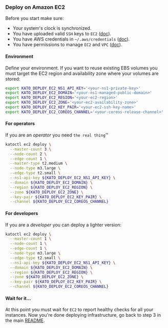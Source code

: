 ### Deploy on Amazon EC2

Before you start make sure:
- Your system's clock is synchronized.
- You have uploaded valid `SSH` keys to `EC2` ([doc](http://docs.aws.amazon.com/AWSEC2/latest/UserGuide/ec2-key-pairs.html)).
- You have AWS credentials in `~/.aws/credentials` ([doc](https://github.com/aws/aws-sdk-go/wiki/configuring-sdk#shared-credentials-file)).
- You have permissions to manage `EC2` and `VPC` ([doc](http://docs.aws.amazon.com/IAM/latest/UserGuide/access_permissions.html)).

#### Environment
Define your environment. If you want to reuse existing EBS volumes you must target the EC2 region and availability zone where your volumes are stored:
```bash
export KATO_DEPLOY_EC2_NS1_API_KEY='<your-ns1-private-key>'
export KATO_DEPLOY_EC2_DOMAIN='<your-ns1-managed-public-domain>'
export KATO_DEPLOY_EC2_REGION='<your-ec2-region>'
export KATO_DEPLOY_EC2_ZONE='<your-ec2-availability-zone>'
export KATO_DEPLOY_EC2_KEY_PAIR='<your-ec2-ssh-key-name>'
export KATO_DEPLOY_EC2_COREOS_CHANNEL='<your-coreos-release-channel>'
```

#### For operators
If you are an *operator* you need `the real thing`&trade;
```bash
katoctl ec2 deploy \
  --master-count 3 \
  --node-count 2 \
  --edge-count 1 \
  --master-type t2.medium \
  --node-type m3.large \
  --edge-type t2.small \
  --ns1-api-key ${KATO_DEPLOY_EC2_NS1_API_KEY} \
  --domain ${KATO_DEPLOY_EC2_DOMAIN} \
  --region ${KATO_DEPLOY_EC2_REGION} \
  --zone ${KATO_DEPLOY_EC2_ZONE} \
  --key-pair ${KATO_DEPLOY_EC2_KEY_PAIR} \
  --channel ${KATO_DEPLOY_EC2_COREOS_CHANNEL}
```

#### For developers
If you are a *developer* you can deploy a lighter version:
```bash
katoctl ec2 deploy \
  --master-count 1 \
  --node-count 1 \
  --edge-count 1 \
  --node-type m3.large \
  --edge-type t2.small \
  --ns1-api-key ${KATO_DEPLOY_EC2_NS1_API_KEY} \
  --domain ${KATO_DEPLOY_EC2_DOMAIN} \
  --region ${KATO_DEPLOY_EC2_REGION} \
  --zone ${KATO_DEPLOY_EC2_ZONE} \
  --key-pair ${KATO_DEPLOY_EC2_KEY_PAIR} \
  --channel ${KATO_DEPLOY_EC2_COREOS_CHANNEL}
```

#### Wait for it...
At this point you must wait for `EC2` to report healthy checks for all your instances. Now you're done deploying infrastructure, go back to step 3 in the main [README](https://github.com/h0tbird/kato/blob/master/README.md#3-pre-flight-checklist).
